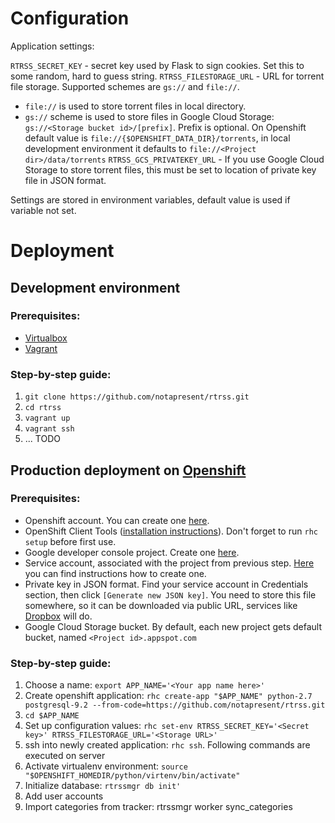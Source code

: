 Configuration
=============

Application settings: 

`RTRSS_SECRET_KEY` - secret key used by Flask to sign cookies. Set this to some random, hard to guess string.
`RTRSS_FILESTORAGE_URL` - URL for torrent file storage. Supported schemes are `gs://` and `file://`. 
* `file://` is used to store torrent files in local directory. 
* `gs://` scheme is used to store files in Google Cloud Storage: `gs://<Storage bucket id>/[prefix]`.  Prefix is optional.
    On Openshift default value is `file://{$OPENSHIFT_DATA_DIR}/torrents`, in local development environment it defaults to `file://<Project dir>/data/torrents`
`RTRSS_GCS_PRIVATEKEY_URL` - If you use Google Cloud Storage to store torrent files, this must be set to location of private key file in JSON format.

Settings are stored in environment variables, default value is used if variable not set.


Deployment 
==========

Development environment
-----------------------

### Prerequisites:

- [Virtualbox](https://www.virtualbox.org/)
- [Vagrant](https://www.vagrantup.com/)

### Step-by-step guide:

1. `git clone https://github.com/notapresent/rtrss.git`
2. `cd rtrss`
3. `vagrant up`
4. `vagrant ssh`
4. ... TODO


Production deployment on [Openshift](https://www.openshift.com/)
--------------------------------------------------------------------------------

### Prerequisites: 

- Openshift account. You can create one [here](https://www.openshift.com/app/account/new).
- OpenShift Client Tools ([installation instructions](https://developers.openshift.com/en/managing-client-tools.html)). Don't forget to run `rhc setup` before first use.
- Google developer console project. Create one [here](https://console.developers.google.com/project).
- Service account, associated with the project from previous step. [Here](https://developers.google.com/console/help/new/#serviceaccounts) you can find instructions how to create one. 
- Private key in JSON format. Find your service account in Credentials section, then click `[Generate new JSON key]`. You need to store this file somewhere, so it can be downloaded via public URL, services like [Dropbox](https://www.dropbox.com/) will do.
- Google Cloud Storage bucket. By default, each new project gets default bucket, named `<Project id>.appspot.com`

### Step-by-step guide:

1. Choose a name: `export APP_NAME='<Your app name here>'`
2. Create openshift application: `rhc create-app "$APP_NAME" python-2.7 postgresql-9.2 --from-code=https://github.com/notapresent/rtrss.git`
3. `cd $APP_NAME`
4. Set up configuration values: `rhc set-env RTRSS_SECRET_KEY='<Secret key>' RTRSS_FILESTORAGE_URL='<Storage URL>'`
5. ssh into newly created application: `rhc ssh`. Following commands are executed on server
6. Activate virtualenv environment: `source "$OPENSHIFT_HOMEDIR/python/virtenv/bin/activate"`
7. Initialize database: `rtrssmgr db init'`
8. Add user accounts
9. Import categories from tracker: rtrssmgr worker sync_categories
